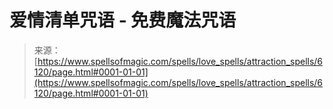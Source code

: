 <!--yml

category: 未分类

date: 2024-06-12 18:40:38

-->

# 爱情清单咒语 - 免费魔法咒语

> 来源：[https://www.spellsofmagic.com/spells/love_spells/attraction_spells/6120/page.html#0001-01-01](https://www.spellsofmagic.com/spells/love_spells/attraction_spells/6120/page.html#0001-01-01)

